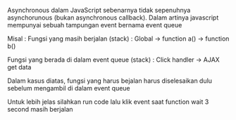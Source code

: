 Asynchronous dalam JavaScript sebenarnya tidak sepenuhnya asynchorunous (bukan asynchronous callback).
Dalam artinya javascript mempunyai sebuah tampungan event bernama event queue

Misal :
Fungsi yang masih berjalan (stack) :
Global -> function a() -> function b()

Fungsi yang berada di dalam event queue (stack) :
Click handler -> AJAX get data

Dalam kasus diatas, fungsi yang harus bejalan harus diselesaikan dulu sebelum mengambil di dalam event queue

Untuk lebih jelas silahkan run code lalu klik event saat function wait 3 second masih berjalan